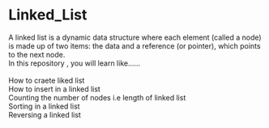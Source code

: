 # Linked_List
A linked list is a dynamic data structure where each element (called a node) is made up of two items: the data and a reference (or pointer), which points to the next node. 
<br/>In this repository , you will learn like......<br/>
<br/>How to craete liked list
<br/>How to insert in a linked list
<br/>Counting the number of nodes i.e length of linked list
<br/>Sorting in a linked list
<br/>Reversing a linked list
